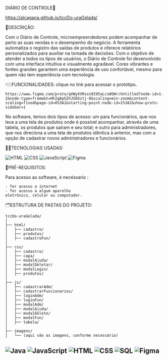 DIÁRIO DE CONTROLE🤖

 https://alcagana.github.io/tccDo-uraGelada/



🚀DESCRIÇÃO: 

Com o Diário de Controle, microempreendedores podem acompanhar de perto as suas vendas e o desempenho do negócio. A ferramenta automatiza o registro das saídas de produtos e oferece relatórios personalizados para auxiliar na tomada de decisões.
Com o objetivo de atender a todos os tipos de usuários, o Diário de Controle foi desenvolvido com uma interface intuitiva e visualmente agradável. Cores vibrantes e fontes grandes garantem uma experiência de uso confortável, mesmo para quem não tem experiência com tecnologia.





👇🏼FUNCIONALIDADES: clique no link para acessar o protótipo.
```
https://www.figma.com/proto/qVWyXVRsxs0I95aLcsW5Wr/Untitled?node-id=1-2&node-type=frame&t=Hh2gApGZhJGE6ztj-0&scaling=min-zoom&content-scaling=fixed&page-id=0%3A1&starting-point-node-id=1%3A2&show-proto-sidebar=1
```
No software, temos dois tipos de acesso: um para funcionários, que nos leva a uma tela de produtos onde é possível acompanhar, através de uma tabela, os produtos que saíram e seu total; e outro para administradores, que nos direciona a uma tela de produtos idêntica à anterior, mas com a opção de cadastrar novos administradores e funcionários.





👩‍💻TECNOLOGIAS USADAS:

![HTML](https://img.shields.io/badge/HTML-E34F26?logo=html5&logoColor=white)  ![CSS](https://img.shields.io/badge/CSS-1572B6?logo=css3&logoColor=white) ![JavaScript](https://img.shields.io/badge/JavaScript-F7DF1E?logo=javascript&logoColor=black)
![Figma](https://img.shields.io/badge/Figma-F24E1E?logo=figma&logoColor=white)




📄PRÉ-REQUISITOS:

Para acesso ao software, é necéssario :

```
- Ter acesso a internet
- Ter acesso a algum aparelho 
eletrônico, celular ou computador.
```




🗂️ESTRUTURA DE PASTAS DO PROJETO:
```
tccDo-uraGelada/
│
├── html/
│   ├── cadastro/
│   ├── produtos/
│   ├── cadastroFun/
│
├── css/
│   ├── cadastro/
│   ├── capa/
│   ├── modalAjuda/
│   ├── modalDeletar/
│   ├── modalLogin/
│   ├── produtos/
│
├── js/
│   ├── cadastrarAdm/
│   ├── cadastrarFuncionarios/
│   ├── loginAdm/
│   ├── loginFun/
│   ├── modalAdm/
│   ├── modalAjuda/
│   ├── modalDelete/
│   ├── modalFun/
│   ├── tabela/
│
├── imagens/
│   └── (aqui vão as imagens, conforme necessário)
```


















![Java](https://img.shields.io/badge/Java-007396?logo=java&logoColor=white)
![JavaScript](https://img.shields.io/badge/JavaScript-F7DF1E?logo=javascript&logoColor=black)  ![HTML](https://img.shields.io/badge/HTML-E34F26?logo=html5&logoColor=white) ![CSS](https://img.shields.io/badge/CSS-1572B6?logo=css3&logoColor=white) ![SQL](https://img.shields.io/badge/SQL-003B57?logo=sqlite&logoColor=white)  ![Figma](https://img.shields.io/badge/Figma-F24E1E?logo=figma&logoColor=white)
- 

